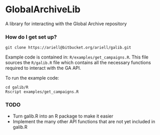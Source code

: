 # GlobalArchiveLib #

A library for interacting with the Global Archive repository

### How do I get set up? ###

```
git clone https://ariell@bitbucket.org/ariell/galib.git
```

Example code is contained in: `R/examples/get_campaigns.R`. This file sources the `R/galib.R` file which contains all the necessary functions required to interact with the GA API.

To run the example code:
```
cd galib/R
Rscript examples/get_campaigns.R
```

### TODO ###

* Turn galib.R into an R package to make it easier
* Implement the many other API functions that are not yet included in galib.R